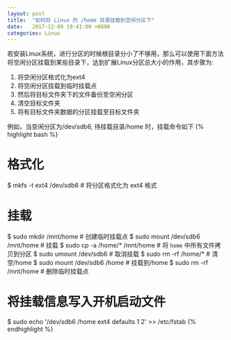 ```yaml
---
layout: post
title:  "如何将 Linux 的 /home 目录挂载到空闲分区下"
date:   2017-12-09 19:41:00 +0800
categories: Linux
---
```


若安装Linux系统，进行分区的时候根目录分小了不够用，那么可以使用下面方法将空闲分区挂载到某些目录下，达到扩展Linux分区总大小的作用，其步骤为:
1. 将空闲分区格式化为ext4
2. 将空闲分区挂载到临时挂载点
3. 然后将目标文件夹下的文件备份至空闲分区
4. 清空目标文件夹
5. 将有目标文件夹数据的分区挂载至目标文件夹

例如，当空闲分区为/dev/sdb6, 待挂载目录/home 时，挂载命令如下
{% highlight bash %}
# 格式化
$ mkfs -t ext4 /dev/sdb6           # 将分区格式化为 ext4 格式

# 挂载
$ sudo mkdir /mnt/home             # 创建临时挂载点
$ sudo mount /dev/sdb6 /mnt/home   # 挂载
$ sudo cp -a /home/* /mnt/home     # 将 `home` 中所有文件拷贝到分区
$ sudo umount /dev/sdb6            # 取消挂载
$ sudo rm -rf /home/*              # 清空/home
$ sudo mount /dev/sdb6 /home       # 挂载到/home
$ sudo rm -rf /mnt/home            # 删除临时挂载点

# 将挂载信息写入开机启动文件
$ sudo echo '/dev/sdb6 /home ext4 defaults 1 2' >> /etc/fstab
{% endhighlight %}

